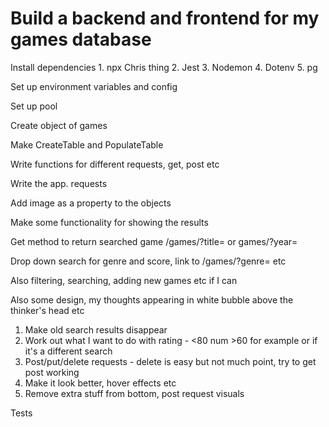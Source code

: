 # Build a backend and frontend for my games database

Install dependencies 1. npx Chris thing 2. Jest 3. Nodemon 4. Dotenv 5. pg

Set up environment variables and config

Set up pool

Create object of games

Make CreateTable and PopulateTable

Write functions for different requests, get, post etc

Write the app. requests

Add image as a property to the objects

Make some functionality for showing the results

Get method to return searched game /games/?title= or games/?year=

Drop down search for genre and score, link to /games/?genre= etc

Also filtering, searching, adding new games etc if I can

Also some design, my thoughts appearing in white bubble above the thinker's head etc

1. Make old search results disappear
2. Work out what I want to do with rating - <80 num >60 for example or if it's a different search
3. Post/put/delete requests - delete is easy but not much point, try to get post working
4. Make it look better, hover effects etc
5. Remove extra stuff from bottom, post request visuals

Tests
